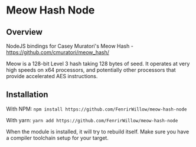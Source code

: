 # Meow Hash Node

## Overview

NodeJS bindings for Casey Muratori's Meow Hash - https://github.com/cmuratori/meow_hash/

Meow is a 128-bit Level 3 hash taking 128 bytes of seed. It operates at very high speeds on x64 processors, and potentially other processors that provide accelerated AES instructions.

## Installation

With NPM: `npm install https://github.com/FenrirWillow/meow-hash-node`

With yarn: `yarn add https://github.com/FenrirWillow/meow-hash-node`

When the module is installed, it will try to rebuild itself. Make sure you have a compiler toolchain setup for your target.
